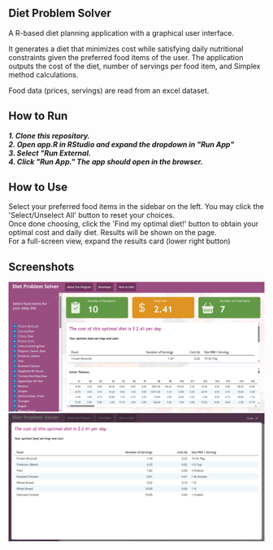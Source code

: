 ## Diet Problem Solver
A R-based diet planning application with a graphical user interface.  

It generates a diet that minimizes cost while satisfying daily nutritional constraints given the preferred food items of the user.
The application outputs the cost of the diet, number of servings per food item, and Simplex method calculations.  

Food data (prices, servings) are read from an excel dataset.

## How to Run
***1. Clone this repository.***  
***2. Open app.R in RStudio and expand the dropdown in "Run App"***  
***3. Select "Run External.***  
***4. Click "Run App." The app should open in the browser.***  

## How to Use
Select your preferred food items in the sidebar on the left. You may click the 'Select/Unselect All' button to reset your choices.  
Once done choosing, click the 'Find my optimal diet!' button to obtain your optimal cost and daily diet. Results will be shown on the page.  
For a full-screen view, expand the results card (lower right button)  

## Screenshots
<img src = 'www\s1.png'>
<img src = 'www\s2.png'>

